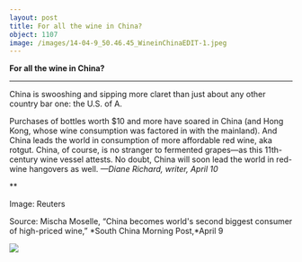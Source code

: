 ```yaml
---
layout: post
title: For all the wine in China?
object: 1107
image: /images/14-04-9_50.46.45_WineinChinaEDIT-1.jpeg
---
```

**For all the wine in China?**

****

China is swooshing and sipping more claret than just about any other country bar one: the U.S. of A.

Purchases of bottles worth \$10 and more have soared in China (and Hong Kong, whose wine consumption was factored in with the mainland). And China leads the world in consumption of more affordable red wine, aka rotgut. China, of course, is no stranger to fermented grapes—as this 11th-century wine vessel attests. No doubt, China will soon lead the world in red-wine hangovers as well. *—Diane Richard, writer, April 10*

**

Image: Reuters

Source: Mischa Moselle, “China becomes world's second biggest consumer of high-priced wine,” *South China Morning Post,*April 9

![]({{siteurl.base}}/images/14-04-9_50.46.45_WineinChinaEDIT-1.jpeg)
